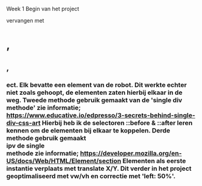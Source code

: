 Week 1 
Begin van het project <div> vervangen met <h1>,<h2>,<h3> ect.
Elk <h> bevatte een element van de robot. 
Dit werkte echter niet zoals gehoopt, de elementen zaten hierbij elkaar in de weg. 
Tweede methode gebruik gemaakt van de 'single div methode' zie informatie; https://www.educative.io/edpresso/3-secrets-behind-single-div-css-art
Hierbij heb ik de selectoren ::before & ::after leren kennen om de elementen bij elkaar te koppelen. 
Derde methode gebruik gemaakt <section> ipv de single <div> methode zie informatie; https://developer.mozilla.org/en-US/docs/Web/HTML/Element/section
Elementen als eerste instantie verplaats met translate X/Y. Dit verder in het project geoptimaliseerd met vw/vh en correctie met 'left: 50%'.